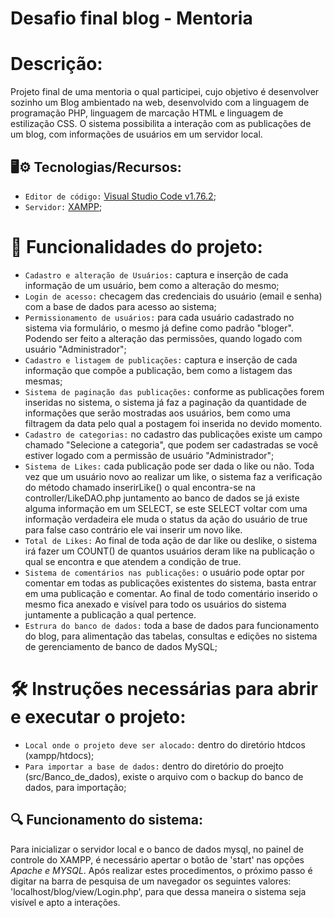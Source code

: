 # Desafio final blog - Mentoria

# Descrição:
Projeto final de uma mentoria o qual participei, cujo objetivo é desenvolver sozinho um Blog ambientado na web, desenvolvido com a linguagem de programação PHP, linguagem de marcação HTML e linguagem de estilização CSS. O sistema possibilita a interação com as publicações de um blog, com informações de usuários em um servidor local.

## 🖥️⚙️ Tecnologias/Recursos:
- `Editor de código:` [Visual Studio Code v1.76.2](https://code.visualstudio.com/updates/v1_76);
- `Servidor:` [XAMPP](https://sourceforge.net/projects/xampp/files/);

# 🔨 Funcionalidades do projeto:
- `Cadastro e alteração de Usuários:` captura e inserção de cada informação de um usuário, bem como a alteração do mesmo;
- `Login de acesso:` checagem das credenciais do usuário (email e senha) com a base de dados para acesso ao sistema;
- `Permissionamento de usuários:` para cada usuário cadastrado no sistema via formulário, o mesmo já define como padrão "bloger". Podendo ser feito a alteração das permissões, quando logado com usuário "Administrador";
- `Cadastro e listagem de publicações:` captura e inserção de cada informação que compõe a publicação, bem como a listagem das mesmas;
- `Sistema de paginação das publicações:` conforme as publicações forem inseridas no sistema, o sistema já faz a paginação da quantidade de informações que serão mostradas aos usuários, bem como uma filtragem da data pelo qual a postagem foi inserida no devido momento.
- `Cadastro de categorias:` no cadastro das publicações existe um campo chamado "Selecione a categoria", que podem ser cadastradas se você estiver logado com a permissão de usuário "Administrador";
- `Sistema de Likes:` cada publicação pode ser dada o like ou não. Toda vez que um usuário novo ao realizar um like, o sistema faz a verificação do método chamado inserirLike() o qual encontra-se na controller/LikeDAO.php juntamento ao banco de dados se já existe alguma informação em um SELECT, se este SELECT voltar com uma informação verdadeira ele muda o status da ação do usuário de true para false caso contrário ele vai inserir um novo like.
- `Total de Likes:` Ao final de toda ação de dar like ou deslike, o sistema irá fazer um COUNT() de quantos usuários deram like na publicação o qual se encontra e que atendem a condição de true.
- `Sistema de comentários nas publicações:` o usuário pode optar por comentar em todas as publicações existentes do sistema, basta entrar em uma publicação e comentar. Ao final de todo comentário inserido o mesmo fica anexado e visível para todo os usuários do sistema juntamente a publicação a qual pertence.
- `Estrura do banco de dados:` toda a base de dados para funcionamento do blog, para alimentação das tabelas, consultas e edições no sistema de gerenciamento de banco de dados MySQL;

# 🛠️ Instruções necessárias para abrir e executar o projeto:
- `Local onde o projeto deve ser alocado:` dentro do diretório htdcos (xampp/htdocs);
- `Para importar a base de dados:` dentro do diretório do proejto (src/Banco_de_dados), existe o arquivo com o backup do banco de dados, para importação;

## 🔍 Funcionamento do sistema: 
Para inicializar o servidor local e o banco de dados mysql, no painel de controle do XAMPP, é necessário apertar o botão de 'start' nas opções *Apache e MYSQL*. Após realizar estes procedimentos, o próximo passo é digitar na barra de pesquisa de um navegador os seguintes valores: 'localhost/blog/view/Login.php', para que dessa maneira o sistema seja visível e apto a interações.
